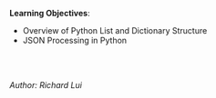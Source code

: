 **Learning Objectives**:

*  Overview of Python List and Dictionary Structure
*  JSON Processing in Python


<br/><br/>

*Author: Richard Lui*

